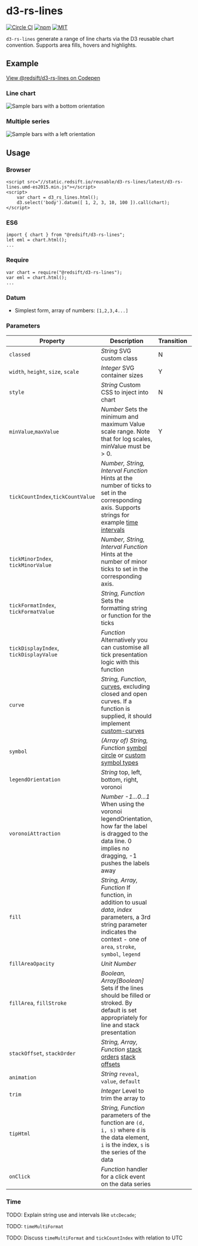 # d3-rs-lines

[![Circle CI](https://img.shields.io/circleci/project/redsift/d3-rs-lines.svg?style=flat-square)](https://circleci.com/gh/redsift/d3-rs-lines)
[![npm](https://img.shields.io/npm/v/@redsift/d3-rs-lines.svg?style=flat-square)](https://www.npmjs.com/package/@redsift/d3-rs-lines)
[![MIT](https://img.shields.io/badge/license-MIT-blue.svg?style=flat-square)](https://raw.githubusercontent.com/redsift/d3-rs-lines/master/LICENSE)

`d3-rs-lines` generate a range of line charts via the D3 reusable chart convention. Supports area fills, hovers and highlights.

## Example

[View @redsift/d3-rs-lines on Codepen](http://codepen.io/collection/DgkEpa/)

### Line chart

![Sample bars with a bottom orientation](https://bricks.redsift.io/reusable/d3-rs-lines.svg?_datum=[1,200,3100,1000]&orientation=bottom)

### Multiple series

![Sample bars with a left orientation](https://bricks.redsift.io/reusable/d3-rs-lines.svg?_datum=[[1,2,4],[0,1]])

## Usage

### Browser

    <script src="//static.redsift.io/reusable/d3-rs-lines/latest/d3-rs-lines.umd-es2015.min.js"></script>
    <script>
        var chart = d3_rs_lines.html();
        d3.select('body').datum([ 1, 2, 3, 10, 100 ]).call(chart);
    </script>

### ES6

    import { chart } from "@redsift/d3-rs-lines";
    let eml = chart.html();
    ...

### Require

    var chart = require("@redsift/d3-rs-lines");
    var eml = chart.html();
    ...

### Datum

- Simplest form, array of numbers: `[1,2,3,4...]`

### Parameters

Property|Description|Transition|Preview
----|-----------|----------|-------
`classed`|*String* SVG custom class|N
`width`, `height`, `size`, `scale`|*Integer* SVG container sizes|Y|[Pen](...)
`style`|*String* Custom CSS to inject into chart|N
`minValue`,`maxValue`|*Number* Sets the minimum and maximum Value scale range. Note that for log scales, minValue must be > 0.|Y
`tickCountIndex`,`tickCountValue`|*Number, String, Interval Function* Hints at the number of ticks to set in the corresponding axis. Supports strings for example [time intervals](https://github.com/d3/d3-time#intervals)
`tickMinorIndex`, `tickMinorValue`|*Number, String, Interval Function* Hints at the number of minor ticks to set in the corresponding axis.
`tickFormatIndex`, `tickFormatValue`|*String, Function* Sets the formatting string or function for the ticks
`tickDisplayIndex`, `tickDisplayValue`|*Function* Alternatively you can customise all tick presentation logic with this function
`curve`|*String, Function*, [curves](https://github.com/d3/d3-shape#curves), excluding closed and open curves. If a function is supplied, it should implement [custom-curves](https://github.com/d3/d3-shape#custom-curves)
`symbol`|*(Array of) String, Function* [symbol circle](https://github.com/d3/d3-shape#symbolCircle) or [custom symbol types](https://github.com/d3/d3-shape#custom-symbol-types)
`legendOrientation`|*String* top, left, bottom, right, voronoi
`voronoiAttraction`|*Number -1...0...1* When using the voronoi legendOrientation, how far the label is dragged to the data line. 0 implies no dragging, -1 pushes the labels away
`fill`|*String, Array, Function* If function, in addition to usual *data*, *index* parameters, a 3rd string parameter indicates the context - one of `area`, `stroke`, `symbol`, `legend`   
`fillAreaOpacity`|*Unit Number* 
`fillArea`, `fillStroke`|*Boolean, Array[Boolean]* Sets if the lines should be filled or stroked. By default is set appropriately for line and stack presentation
`stackOffset`, `stackOrder`|*String, Array, Function* [stack orders](https://github.com/d3/d3-shape#stack-orders) [stack offsets](https://github.com/d3/d3-shape#stack-offsets)
`animation`|*String* `reveal`, `value`, `default`
`trim`|*Integer* Level to trim the array to
`tipHtml`|*String, Function* parameters of the function are `(d, i, s)` where `d` is the data element, `i` is the index, `s` is the series of the data
`onClick`|*Function* handler for a click event on the data series

### Time

TODO: Explain string use and intervals like `utcDecade`;

TODO: `timeMultiFormat`

TODO: Discuss `timeMultiFormat` and `tickCountIndex` with relation to UTC